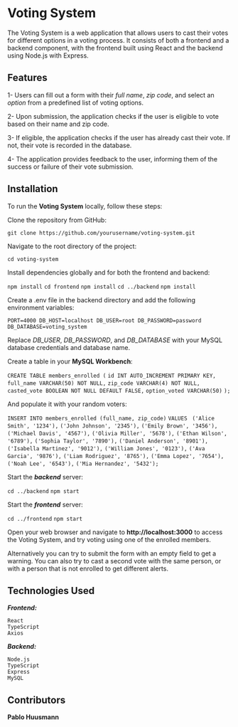 # Voting System

The Voting System is a web application that allows users to cast their votes for different options in a voting process. It consists of both a frontend and a backend component, with the frontend built using React and the backend using Node.js with Express.


## Features

1- Users can fill out a form with their *full name*, *zip code*, and select an *option* from a predefined list of voting options.

2- Upon submission, the application checks if the user is eligible to vote based on their name and zip code.

3- If eligible, the application checks if the user has already cast their vote. If not, their vote is recorded in the database.

4- The application provides feedback to the user, informing them of the success or failure of their vote submission.


## Installation

To run the **Voting System** locally, follow these steps:


Clone the repository from GitHub:


`git clone https://github.com/yourusername/voting-system.git`


Navigate to the root directory of the project:


`cd voting-system`


Install dependencies globally and for both the frontend and backend:


`npm install`
`cd frontend`
`npm install`
`cd ../backend`
`npm install`


Create a .env file in the backend directory and add the following environment variables:


`PORT=4000
DB_HOST=localhost
DB_USER=root
DB_PASSWORD=password
DB_DATABASE=voting_system`


Replace *DB_USER*, *DB_PASSWORD*, and *DB_DATABASE* with your MySQL database credentials and database name.


Create a table in your **MySQL Workbench**:


`CREATE TABLE members_enrolled (`
    `id INT AUTO_INCREMENT PRIMARY KEY,`
    `full_name VARCHAR(50) NOT NULL,`
    `zip_code VARCHAR(4) NOT NULL,`
    `casted_vote BOOLEAN NOT NULL DEFAULT FALSE,`
    `option_voted VARCHAR(50)`
`);`


And populate it with your random voters:


`INSERT INTO members_enrolled (full_name, zip_code)`
`VALUES `
        `('Alice Smith', '1234'),`
        `('John Johnson', '2345'),`
        `('Emily Brown', '3456'),`
        `('Michael Davis', '4567'),`
        `('Olivia Miller', '5678'),`
        `('Ethan Wilson', '6789'),`
        `('Sophia Taylor', '7890'),`
        `('Daniel Anderson', '8901'),`
        `('Isabella Martinez', '9012'),`
        `('William Jones', '0123'),`
        `('Ava Garcia', '9876'),`
        `('Liam Rodriguez', '8765'),`
        `('Emma Lopez', '7654'),`
        `('Noah Lee', '6543'),`
        `('Mia Hernandez', '5432');`



Start the ***backend*** server:


`cd ../backend`
`npm start`


Start the ***frontend*** server:


`cd ../frontend`
`npm start`


Open your web browser and navigate to **http://localhost:3000** to access the Voting System, and try voting using one of the enrolled members.

Alternatively you can try to submit the form with an empty field to get a warning.
You can also try to cast a second vote with the same person, or with a person that is not enrolled to get different alerts.


## Technologies Used

***Frontend:***

    React
    TypeScript
    Axios

***Backend:***

    Node.js
    TypeScript
    Express
    MySQL


## Contributors

**Pablo Huusmann**
